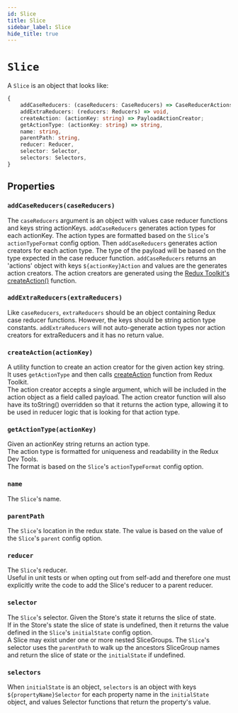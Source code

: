 ```yaml
---
id: Slice
title: Slice
sidebar_label: Slice
hide_title: true
---
```


# `Slice`

A `Slice` is an object that looks like:

```ts
{
    addCaseReducers: (caseReducers: CaseReducers) => CaseReducerActions,
    addExtraReducers: (reducers: Reducers) => void,
    createAction: (actionKey: string) => PayloadActionCreator;
    getActionType: (actionKey: string) => string,
    name: string,
    parentPath: string,
    reducer: Reducer,
    selector: Selector,
    selectors: Selectors,
}
```

## Properties

### `addCaseReducers(caseReducers)`

The `caseReducers` argument is an object with values case reducer functions and keys string actionKeys.
`addCaseReducers` generates action types for each actionKey.
The action types are formatted based on the `Slice`'s `actionTypeFormat` config option.
Then `addCaseReducers` generates action creators for each action type.
The type of the payload will be based on the type expected in the case reducer function.
`addCaseReducers` returns an 'actions' object with keys `${actionKey}Action` and values are the generates action creators.
The action creators are generated using the <a href="https://redux-toolkit.js.org/api/createAction" target="_blank">Redux Toolkit's createAction()</a> function.

### `addExtraReducers(extraReducers)`

Like `caseReducers`, `extraReducers` should be an object containing Redux case reducer functions. However, the keys should be string action type constants.
`addExtraReducers` will not auto-generate action types nor action creators for extraReducers and it has no return value.

### `createAction(actionKey)`

A utility function to create an action creator for the given action key
string.  
It uses `getActionType` and then calls <a href="https://redux-toolkit.js.org/api/createAction" target="_blank">createAction</a> function from Redux Toolkit.  
The action creator accepts a single argument, which will be included
in the action object as a field called payload. The action creator function
will also have its toString() overridden so that it returns the action type,
allowing it to be used in reducer logic that is looking for that action type.

### `getActionType(actionKey)`

Given an actionKey string returns an action type.  
The action type is formatted for uniqueness and readability in the Redux Dev Tools.  
The format is based on the `Slice`'s `actionTypeFormat` config option.

### `name`

The `Slice`'s name.

### `parentPath`

The `Slice`'s location in the redux state.
The value is based on the value of the `Slice`'s `parent` config option.

### `reducer`

The `Slice`'s reducer.  
Useful in unit tests or when opting out from self-add and therefore one must
explicitly write the code to add the Slice's reducer to a parent reducer.

### `selector`

The `Slice`'s selector.
Given the Store's state it returns the slice of state.  
If in the Store's state the slice of state is undefined,
then it returns the value defined in the `Slice`'s `initialState` config option.  
A Slice may exist under one or more nested SliceGroups.
The `Slice`'s selector uses the `parentPath` to walk up the ancestors SliceGroup names and return the slice of state or the `initialState` if undefined.

### `selectors`

When `initialState` is an object, `selectors` is an object with
keys `${propertyName}Selector` for each property name in the `initialState` object,
and values Selector functions that return the property's value.
